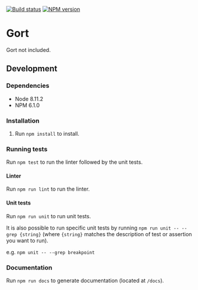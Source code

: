 [![Build status](https://travis-ci.org/yoyodesign/gort.svg?branch=develop)](https://travis-ci.org/yoyodesign/gort)
[![NPM version](https://badge.fury.io/js/yoyo-gort.svg)](https://badge.fury.io/js/yoyo-gort)

# Gort

Gort not included.

## Development

### Dependencies

* Node 8.11.2
* NPM 6.1.0

### Installation

1. Run `npm install` to install.

### Running tests

Run `npm test` to run the linter followed by the unit tests.

#### Linter

Run `npm run lint` to run the linter.

#### Unit tests

Run `npm run unit` to run unit tests.

It is also possible to run specific unit tests by running `npm run unit -- --grep {string}` (where `{string}` matches the description of test or assertion you want to run).

e.g. `npm unit -- --grep breakpoint`

### Documentation

Run `npm run docs` to generate documentation (located at `/docs`).